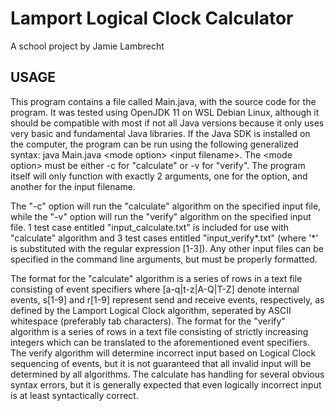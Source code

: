 # Lamport Logical Clock Calculator

A school project by
Jamie Lambrecht

## USAGE

This program contains a file called Main.java, with the source code for the program. It was tested using OpenJDK 11 on WSL Debian Linux, although it should be compatible with most if not all Java versions because it only uses very basic and fundamental Java libraries. If the Java SDK is installed on the computer, the program can be run using the following generalized syntax: java Main.java \<mode option\> \<input filename\>. The \<mode option\> must be either -c for "calculate" or -v for "verify". The program itself will only function with exactly 2 arguments, one for the option, and another for the input filename. 

The "-c" option will run the "calculate" algorithm on the specified input file, while the "-v" option will run the "verify" algorithm on the specified input file. 1 test case entitled "input_calculate.txt" is included for use with "calculate" algorithm and 3 test cases entitled "input_verify*.txt" (where '*' is substituted with the regular expression [1-3]). Any other input files can be specified in the command line arguments, but must be properly formatted.

The format for the "calculate" algorithm is a series of rows in a text file consisting of event specifiers where [a-q|t-z|A-Q|T-Z] denote internal events, s[1-9] and r[1-9] represent send and receive events, respectively, as defined by the Lamport Logical Clock algorithm, seperated by ASCII whitespace (preferably tab characters). The format for the "verify" algorithm is a series of rows in a text file consisting of strictly increasing integers which can be translated to the aforementioned event specifiers. The verify algorithm will determine incorrect input based on Logical Clock sequencing of events, but it is not guaranteed that all invalid input will be determined by all algorithms. The calculate has handling for several obvious syntax errors, but it is generally expected that even logically incorrect input is at least syntactically correct.

